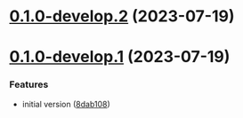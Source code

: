 # [0.1.0-develop.2](https://git.lumeweb.com/LumeWeb/kernel-network-registry-client/compare/v0.1.0-develop.1...v0.1.0-develop.2) (2023-07-19)

# [0.1.0-develop.1](https://git.lumeweb.com/LumeWeb/kernel-network-registry-client/compare/v0.0.1...v0.1.0-develop.1) (2023-07-19)


### Features

* initial version ([8dab108](https://git.lumeweb.com/LumeWeb/kernel-network-registry-client/commit/8dab108187930bc8077252f3fc10c94a5b1bac10))
